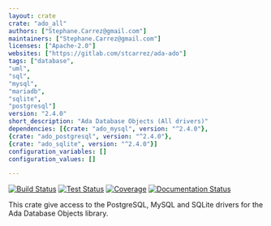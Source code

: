 ```yaml
---
layout: crate
crate: "ado_all"
authors: ["Stephane.Carrez@gmail.com"]
maintainers: ["Stephane.Carrez@gmail.com"]
licenses: ["Apache-2.0"]
websites: ["https://gitlab.com/stcarrez/ada-ado"]
tags: ["database",
"uml",
"sql",
"mysql",
"mariadb",
"sqlite",
"postgresql"]
version: "2.4.0"
short_description: "Ada Database Objects (All drivers)"
dependencies: [{crate: "ado_mysql", version: "^2.4.0"},
{crate: "ado_postgresql", version: "^2.4.0"},
{crate: "ado_sqlite", version: "^2.4.0"}]
configuration_variables: []
configuration_values: []

---
```

[![Build Status](https://img.shields.io/endpoint?url=https://porion.vacs.fr/porion/api/v1/projects/ada-ado/badges/build.json)](https://porion.vacs.fr/porion/projects/view/ada-ado/summary)
[![Test Status](https://img.shields.io/endpoint?url=https://porion.vacs.fr/porion/api/v1/projects/ada-ado/badges/tests.json)](https://porion.vacs.fr/porion/projects/view/ada-ado/xunits)
[![Coverage](https://img.shields.io/endpoint?url=https://porion.vacs.fr/porion/api/v1/projects/ada-ado/badges/coverage.json)](https://porion.vacs.fr/porion/projects/view/ada-ado/summary)
[![Documentation Status](https://readthedocs.org/projects/ada-ado/badge/?version=latest)](https://ada-ado.readthedocs.io/en/latest/?badge=latest)

This crate give access to the PostgreSQL, MySQL and SQLite drivers for the Ada Database Objects library.



